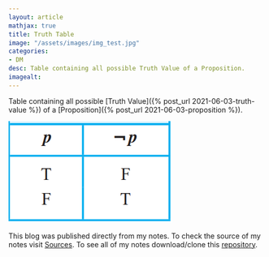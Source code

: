 ```yaml
---
layout: article
mathjax: true
title: Truth Table
image: "/assets/images/img_test.jpg"
categories:
- DM
desc: Table containing all possible Truth Value of a Proposition. 
imagealt: 
---
```


Table containing all possible [Truth Value]({% post_url 2021-06-03-truth-value %}) of a [Proposition]({% post_url 2021-06-03-proposition %}).

<img src="../assets/images/posts/Pasted image 20210603123704.png"/>

This blog was published directly from my notes.
To check the source of my notes visit [Sources](sources.html).
To see all of my notes download/clone this [repository](https://github.com/bovem/CS).